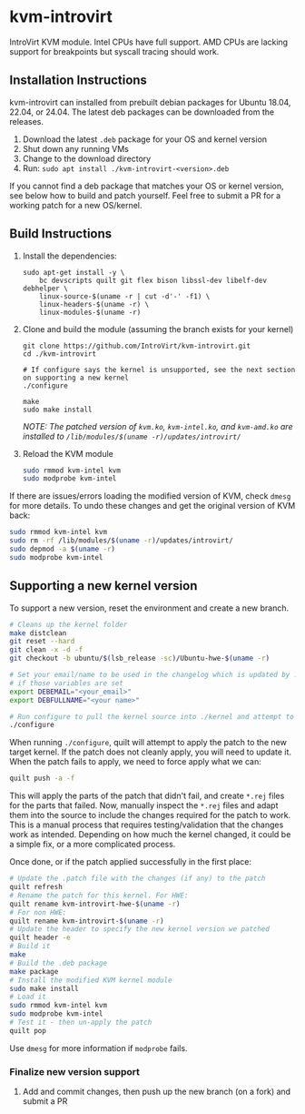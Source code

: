 # kvm-introvirt

IntroVirt KVM module. Intel CPUs have full support. AMD CPUs are lacking support for breakpoints but syscall tracing should work.

## Installation Instructions

kvm-introvirt can installed from prebuilt debian packages for Ubuntu 18.04, 22.04, or 24.04. The latest deb packages can be downloaded from the releases.

1. Download the latest `.deb` package for your OS and kernel version
1. Shut down any running VMs
1. Change to the download directory
1. Run: `sudo apt install ./kvm-introvirt-<version>.deb`

If you cannot find a deb package that matches your OS or kernel version, see below how to build and patch yourself. Feel free to submit a PR for a working patch for a new OS/kernel.

## Build Instructions

1. Install the dependencies:

    ```shell
    sudo apt-get install -y \
        bc devscripts quilt git flex bison libssl-dev libelf-dev debhelper \
        linux-source-$(uname -r | cut -d'-' -f1) \
        linux-headers-$(uname -r) \
        linux-modules-$(uname -r)
    ```

1. Clone and build the module (assuming the branch exists for your kernel)

    ```shell
    git clone https://github.com/IntroVirt/kvm-introvirt.git
    cd ./kvm-introvirt

    # If configure says the kernel is unsupported, see the next section on supporting a new kernel
    ./configure

    make
    sudo make install
    ```

    _NOTE: The patched version of `kvm.ko`, `kvm-intel.ko`, and `kvm-amd.ko` are installed to `/lib/modules/$(uname -r)/updates/introvirt/`_

1. Reload the KVM module

    ```bash
    sudo rmmod kvm-intel kvm
    sudo modprobe kvm-intel
    ```

If there are issues/errors loading the modified version of KVM, check `dmesg` for more details. To undo these changes and get the original version of KVM back:

```bash
sudo rmmod kvm-intel kvm
sudo rm -rf /lib/modules/$(uname -r)/updates/introvirt/
sudo depmod -a $(uname -r)
sudo modprobe kvm-intel
```

## Supporting a new kernel version

To support a new version, reset the environment and create a new branch.

```bash
# Cleans up the kernel folder
make distclean
git reset --hard
git clean -x -d -f
git checkout -b ubuntu/$(lsb_release -sc)/Ubuntu-hwe-$(uname -r)

# Set your email/name to be used in the changelog which is updated by ./configure
# if those variables are set
export DEBEMAIL="<your_email>"
export DEBFULLNAME="<your name>"

# Run configure to pull the kernel source into ./kernel and attempt to apply the patch
./configure
```

When running `./configure`, quilt will attempt to apply the patch to the new target kernel. If the patch does not cleanly apply, you will need to update it. When the patch fails to apply, we need to force apply what we can:

```bash
quilt push -a -f
```

This will apply the parts of the patch that didn't fail, and create `*.rej` files for the parts that failed. Now, manually inspect the `*.rej` files and adapt them into the source to include the changes required for the patch to work. This is a manual process that requires testing/validation that the changes work as intended. Depending on how much the kernel changed, it could be a simple fix, or a more complicated process.

Once done, or if the patch applied successfully in the first place:

```bash
# Update the .patch file with the changes (if any) to the patch
quilt refresh
# Rename the patch for this kernel. For HWE:
quilt rename kvm-introvirt-hwe-$(uname -r)
# For non HWE:
quilt rename kvm-introvirt-$(uname -r)
# Update the header to specify the new kernel version we patched
quilt header -e
# Build it
make
# Build the .deb package
make package
# Install the modified KVM kernel module
sudo make install
# Load it
sudo rmmod kvm-intel kvm
sudo modprobe kvm-intel
# Test it - then un-apply the patch
quilt pop
```

Use `dmesg` for more information if `modprobe` fails.

### Finalize new version support

1. Add and commit changes, then push up the new branch (on a fork) and submit a PR
